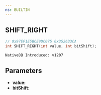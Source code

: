 ```yaml
---
ns: BUILTIN
---
```

## SHIFT_RIGHT

```c
// 0x97EF1E5BCE9DC075 0x352633CA
int SHIFT_RIGHT(int value, int bitShift);
```

```
NativeDB Introduced: v1207
```

## Parameters
* **value**:
* **bitShift**:

